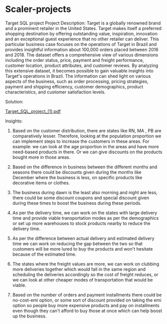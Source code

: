 # Scaler-projects
Target SQL project
Project Description:
Target is a globally renowned brand and a prominent retailer in the United States. Target makes itself a preferred shopping destination by offering outstanding value, inspiration, innovation and an exceptional guest experience that no other retailer can deliver. 
This particular business case focuses on the operations of Target in Brazil and provides insightful information about 100,000 orders placed between 2016 and 2018. The dataset offers a comprehensive view of various dimensions including the order status, price, payment and freight performance, customer location, product attributes, and customer reviews.
By analyzing this extensive dataset, it becomes possible to gain valuable insights into Target's operations in Brazil. The information can shed light on various aspects of the business, such as order processing, pricing strategies, payment and shipping efficiency, customer demographics, product characteristics, and customer satisfaction levels.

Solution:

[Target_SQL_project_(1).pdf](https://github.com/manisha-mishra-123/Scaler-projects/files/12745743/Target_SQL_project_.1.pdf)


Insights:

1. Based on the customer distribution, there are states like RN, MA , PB are comparatively lesser. Therefore, looking at the population proportion we can implement steps to increase the customers in these areas. For example: we can look at the age proportion in the areas and have more need-based products in there. Or we can give discounts on the products bought more in those areas.

2. Based on the difference in business between the different months and seasons there could be discounts given during the months like December where the business is less, on specific products like decorative items or clothes. 

3. The business during dawn is the least also morning and night are less, there could be some discount coupons and special discount given during these times to boost the business during these periods.

4. As per the delivery time, we can work on the states with large delivery time and provide viable transportation modes as per the demographics or set up more warehouses to stock products nearby to reduce the delivery time.

5. As per the difference between actual delivery and estimated delivery time we can work on reducing the gap between the two so that customers will be more lured to buy the products and won't hesitate because of the estimated time.

6. The states where the freight values are more, we can work on clubbing more deliveries together which would fall in the same region and scheduling the deliveries accordingly so the cost of freight reduces, or we can look at other cheaper modes of transportation that would be viable. 

7. Based on the number of orders and payment installments there could be no-cost-emi option, or some sort of discount provided on taking the emi option so people buy more expensive products and pay on installments even though they can't afford to buy those at once which can help boost up the business.
